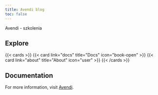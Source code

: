 ```yaml
---
title: Avendi blog
toc: false
---
```


Avendi - szkolenia

## Explore

{{< cards >}}
  {{< card link="docs" title="Docs" icon="book-open" >}}
  {{< card link="about" title="About" icon="user" >}}
{{< /cards >}}

## Documentation

For more information, visit [Avendi](https://avendi.edu.pl/).
